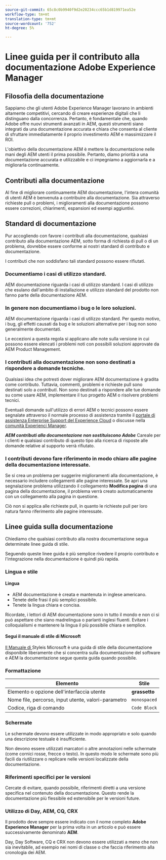 ```yaml
---
source-git-commit: 65c8c0b9940f9d2e20234ccc65b1d819971ea52e
workflow-type: tm+mt
translation-type: tm+mt
source-wordcount: '752'
ht-degree: 5%

---
```

# Linee guida per il contributo alla documentazione Adobe Experience Manager

## Filosofia della documentazione

Sappiamo che gli utenti Adobe Experience Manager lavorano in ambienti altamente competitivi, cercando di creare esperienze digitali che li distinguano dalla concorrenza. Pertanto, è fondamentale che, quando  Adobe offre nuovi strumenti avanzati in AEM, questi strumenti siano integrati da una documentazione accurata e chiara che consenta al cliente di sfruttare immediatamente il proprio investimento AEM e massimizzare il ROI.

L&#39;obiettivo della documentazione AEM è mettere la documentazione nelle mani degli AEM utenti il prima possibile. Pertanto, diamo priorità a una documentazione accurata e utilizzabile e ci impegniamo a aggiornarla e a migliorarla continuamente.

## Contributi alla documentazione

Al fine di migliorare continuamente AEM documentazione, l&#39;intera comunità di utenti AEM è benvenuta a contribuire alla documentazione. Sia attraverso richieste pull o problemi, i miglioramenti alla documentazione possono essere correzioni, chiarimenti, espansioni ed esempi aggiuntivi.

## Standard di documentazione

Pur accogliendo con favore i contributi alla documentazione, qualsiasi contributo alla documentazione AEM, sotto forma di richiesta di pull o di un problema, dovrebbe essere conforme ai nostri standard di contributo e documentazione.

I contributi che non soddisfano tali standard possono essere rifiutati.

### Documentiamo i casi di utilizzo standard.

AEM documentazione riguarda i casi di utilizzo standard. I casi di utilizzo che esulano dall&#39;ambito di installazione e utilizzo standard del prodotto non fanno parte della documentazione AEM.

### In genere non documentiamo i bug o le loro soluzioni.

AEM documentazione riguarda i casi di utilizzo standard. Per questo motivo, i bug, gli effetti causati da bug e le soluzioni alternative per i bug non sono generalmente documentati.

Le eccezioni a questa regola si applicano alle note sulla versione in cui possono essere elencati i problemi noti con possibili soluzioni approvate da AEM Product Management.

### I contributi alla documentazione non sono destinati a rispondere a domande tecniche.

Qualsiasi idea che potresti dover migliorare AEM documentazione è gradita come contributo. Tuttavia, commenti, problemi e richieste pull sono destinati solo a *contributi*. Non sono destinati a rispondere alle tue domande su come usare AEM, implementare il tuo progetto AEM o risolvere problemi tecnici.

Eventuali domande sull&#39;utilizzo di errori AEM o tecnici possono essere segnalate attraverso il normale processo di assistenza tramite il [ portale di assistenza Enterprise Support del Experience Cloud](https://helpx.adobe.com/it/contact/enterprise-support.ec.html) o discusse nella [ comunità Experienci Manager](https://forums.adobe.com/community/experience-cloud/marketing-cloud/experience-manager).

***AEM contributi alla documentazione non sostituiscono  Adobe*** Careale per i clienti e qualsiasi contributo di questo tipo alla ricerca di risposte alle domande relative al supporto verrà rifiutato.

### I contributi devono fare riferimento in modo chiaro alle pagine della documentazione interessate.

Se si crea un problema per suggerire miglioramenti alla documentazione, è necessario includere collegamenti alle pagine interessate. Se apri una segnalazione problema utilizzando il collegamento **Modifica pagina** di una pagina della documentazione, il problema verrà creato automaticamente con un collegamento alla pagina in questione.

Ciò non si applica alle richieste pull, in quanto le richieste pull per loro natura fanno riferimento alle pagine interessate.

## Linee guida sulla documentazione

Chiediamo che qualsiasi contributo alla nostra documentazione segua determinate linee guida di stile.

Seguendo queste linee guida è più semplice rivedere il proprio contributo e l&#39;integrazione nella documentazione è quindi più rapida.

### Lingua e stile

#### Lingua

* AEM documentazione è creata e mantenuta in inglese americano.
* Tenete delle frasi il più semplici possibile.
* Tenete la lingua chiara e concisa.

Ricordate, i lettori di AEM documentazione sono in tutto il mondo e non ci si può aspettare che siano madrelingua o parlanti inglesi fluenti. Evitare i colloquialismi e mantenere la lingua il più possibile chiara e semplice.

#### Segui il manuale di stile di Microsoft

[Il Manuale di ](https://docs.microsoft.com/en-us/style-guide/welcome/) Styleis Microsoft è una guida di stile della documentazione disponibile liberamente che si concentra sulla documentazione del software e AEM la documentazione segue questa guida quando possibile.

### Formattazione

| Elemento | Stile |
|---|---|
| Elemento o opzione dell&#39;interfaccia utente | **grassetto** |
| Nome file, percorso, input utente, valori-parametro | `monospaced` |
| Codice, riga di comando | ```Code Block``` |

### Schermate

Le schermate devono essere utilizzate in modo appropriato e solo quando una descrizione testuale è insufficiente.

Non devono essere utilizzati marcatori o altre annotazioni nelle schermate (come cornici rosse, frecce o testo). In questo modo le schermate sono più facili da riutilizzare o replicare nelle versioni localizzate della documentazione.

### Riferimenti specifici per le versioni

Cercate di evitare, quando possibile, riferimenti diretti a una versione specifica nel contenuto della documentazione. Questo rende la documentazione più flessibile ed estensibile per le versioni future.

### Utilizzo di Day, AEM, CQ, CRX

Il prodotto deve sempre essere indicato con il nome completo **Adobe Experience Manager** per la prima volta in un articolo e può essere successivamente denominato **AEM**.

Day, Day Software, CQ e CRX non devono essere utilizzati a meno che non sia inevitabile, ad esempio nei nomi di classe o che faccia riferimento alla cronologia dei AEM.